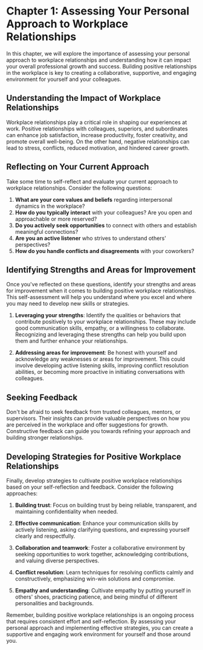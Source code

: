 Chapter 1: Assessing Your Personal Approach to Workplace Relationships
======================================================================

In this chapter, we will explore the importance of assessing your personal approach to workplace relationships and understanding how it can impact your overall professional growth and success. Building positive relationships in the workplace is key to creating a collaborative, supportive, and engaging environment for yourself and your colleagues.

Understanding the Impact of Workplace Relationships
---------------------------------------------------

Workplace relationships play a critical role in shaping our experiences at work. Positive relationships with colleagues, superiors, and subordinates can enhance job satisfaction, increase productivity, foster creativity, and promote overall well-being. On the other hand, negative relationships can lead to stress, conflicts, reduced motivation, and hindered career growth.

Reflecting on Your Current Approach
-----------------------------------

Take some time to self-reflect and evaluate your current approach to workplace relationships. Consider the following questions:

1. **What are your core values and beliefs** regarding interpersonal dynamics in the workplace?
2. **How do you typically interact** with your colleagues? Are you open and approachable or more reserved?
3. **Do you actively seek opportunities** to connect with others and establish meaningful connections?
4. **Are you an active listener** who strives to understand others' perspectives?
5. **How do you handle conflicts and disagreements** with your coworkers?

Identifying Strengths and Areas for Improvement
-----------------------------------------------

Once you've reflected on these questions, identify your strengths and areas for improvement when it comes to building positive workplace relationships. This self-assessment will help you understand where you excel and where you may need to develop new skills or strategies.

1. **Leveraging your strengths**: Identify the qualities or behaviors that contribute positively to your workplace relationships. These may include good communication skills, empathy, or a willingness to collaborate. Recognizing and leveraging these strengths can help you build upon them and further enhance your relationships.

2. **Addressing areas for improvement**: Be honest with yourself and acknowledge any weaknesses or areas for improvement. This could involve developing active listening skills, improving conflict resolution abilities, or becoming more proactive in initiating conversations with colleagues.

Seeking Feedback
----------------

Don't be afraid to seek feedback from trusted colleagues, mentors, or supervisors. Their insights can provide valuable perspectives on how you are perceived in the workplace and offer suggestions for growth. Constructive feedback can guide you towards refining your approach and building stronger relationships.

Developing Strategies for Positive Workplace Relationships
----------------------------------------------------------

Finally, develop strategies to cultivate positive workplace relationships based on your self-reflection and feedback. Consider the following approaches:

1. **Building trust**: Focus on building trust by being reliable, transparent, and maintaining confidentiality when needed.

2. **Effective communication**: Enhance your communication skills by actively listening, asking clarifying questions, and expressing yourself clearly and respectfully.

3. **Collaboration and teamwork**: Foster a collaborative environment by seeking opportunities to work together, acknowledging contributions, and valuing diverse perspectives.

4. **Conflict resolution**: Learn techniques for resolving conflicts calmly and constructively, emphasizing win-win solutions and compromise.

5. **Empathy and understanding**: Cultivate empathy by putting yourself in others' shoes, practicing patience, and being mindful of different personalities and backgrounds.

Remember, building positive workplace relationships is an ongoing process that requires consistent effort and self-reflection. By assessing your personal approach and implementing effective strategies, you can create a supportive and engaging work environment for yourself and those around you.
